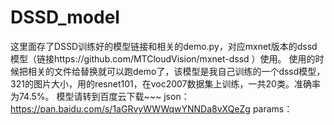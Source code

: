 # DSSD_model
这里面存了DSSD训练好的模型链接和相关的demo.py，对应mxnet版本的dssd模型（链接https://github.com/MTCloudVision/mxnet-dssd ）使用。
使用的时候把相关的文件给替换就可以跑demo了，该模型是我自己训练的一个dssd模型，321的图片大小，用的resnet101，在voc2007数据集上训练，一共20类。准确率为74.5%。
模型请转到百度云下载~~~
json：https://pan.baidu.com/s/1aGRvyWWWqwYNNDa8vXQeZg
params：
